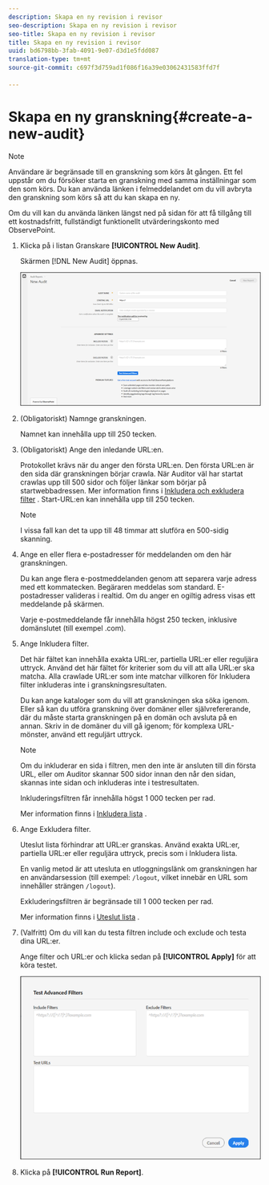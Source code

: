 ```yaml
---
description: Skapa en ny revision i revisor
seo-description: Skapa en ny revision i revisor
seo-title: Skapa en ny revision i revisor
title: Skapa en ny revision i revisor
uuid: bd6798bb-3fab-4091-9e07-d3d1e5fdd087
translation-type: tm+mt
source-git-commit: c697f3d759ad1f086f16a39e03062431583ffd7f

---
```



# Skapa en ny granskning{#create-a-new-audit}

>[!NOTE]
>
>Användare är begränsade till en granskning som körs åt gången. Ett fel uppstår om du försöker starta en granskning med samma inställningar som den som körs. Du kan använda länken i felmeddelandet om du vill avbryta den granskning som körs så att du kan skapa en ny.

Om du vill kan du använda länken längst ned på sidan för att få tillgång till ett kostnadsfritt, fullständigt funktionellt utvärderingskonto med ObservePoint.

1. Klicka på i listan Granskare **[!UICONTROL New Audit]**.

   Skärmen [!DNL New Audit] öppnas.

   ![](assets/config.png)

1. (Obligatoriskt) Namnge granskningen.

   Namnet kan innehålla upp till 250 tecken.
1. (Obligatoriskt) Ange den inledande URL:en.

   Protokollet krävs när du anger den första URL:en. Den första URL:en är den sida där granskningen börjar crawla. När Auditor väl har startat crawlas upp till 500 sidor och följer länkar som börjar på startwebbadressen. Mer information finns i [Inkludera och exkludera filter](../create-audit/filters.md#concept-23531490bb124981ba807ed1806e3257) . Start-URL:en kan innehålla upp till 250 tecken.

   >[!NOTE]
   >
   >I vissa fall kan det ta upp till 48 timmar att slutföra en 500-sidig skanning.

1. Ange en eller flera e-postadresser för meddelanden om den här granskningen.

   Du kan ange flera e-postmeddelanden genom att separera varje adress med ett kommatecken. Begäraren meddelas som standard. E-postadresser valideras i realtid. Om du anger en ogiltig adress visas ett meddelande på skärmen.

   Varje e-postmeddelande får innehålla högst 250 tecken, inklusive domänslutet (till exempel .com).
1. Ange Inkludera filter.

   Det här fältet kan innehålla exakta URL:er, partiella URL:er eller reguljära uttryck. Använd det här fältet för kriterier som du vill att alla URL:er ska matcha. Alla crawlade URL:er som inte matchar villkoren för Inkludera filter inkluderas inte i granskningsresultaten.

   Du kan ange kataloger som du vill att granskningen ska söka igenom. Eller så kan du utföra granskning över domäner eller självrefererande, där du måste starta granskningen på en domän och avsluta på en annan. Skriv in de domäner du vill gå igenom; för komplexa URL-mönster, använd ett reguljärt uttryck.

   >[!NOTE]
   >
   >Om du inkluderar en sida i filtren, men den inte är ansluten till din första URL, eller om Auditor skannar 500 sidor innan den når den sidan, skannas inte sidan och inkluderas inte i testresultaten.

   Inkluderingsfiltren får innehålla högst 1 000 tecken per rad.

   Mer information finns i [Inkludera lista](../create-audit/filters.md#section-7626060a56a24b658f8c05f031ac3f5f) .
1. Ange Exkludera filter.

   Uteslut lista förhindrar att URL:er granskas. Använd exakta URL:er, partiella URL:er eller reguljära uttryck, precis som i Inkludera lista.

   En vanlig metod är att utesluta en utloggningslänk om granskningen har en användarsession (till exempel: `/logout`, vilket innebär en URL som innehåller strängen `/logout`).

   Exkluderingsfiltren är begränsade till 1 000 tecken per rad.

   Mer information finns i [Uteslut lista](../create-audit/filters.md#section-00aa5e10c878473b91ba0844bebe7ca9) .
1. (Valfritt) Om du vill kan du testa filtren include och exclude och testa dina URL:er.

   Ange filter och URL:er och klicka sedan på **[!UICONTROL Apply]** för att köra testet.

   ![](assets/test-advanced-filters.png)

1. Klicka på **[!UICONTROL Run Report]**.
